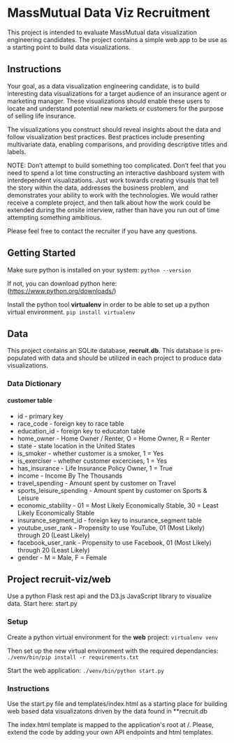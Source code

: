 # MassMutual Data Viz Recruitment

This project is intended to evaluate MassMutual data visualization engineering candidates. The project contains a simple web app to be use as a starting point to build data visualizations.

## Instructions

Your goal, as a data visualization engineering candidate, is to build interesting data visualizations for a target audience of an insurance agent or marketing manager. These visualizations should enable these users to locate and understand potential new markets or customers for the purpose of selling life insurance.

The visualizations you construct should reveal insights about the data and follow visualization best practices. Best practices include presenting multivariate data, enabling comparisons, and providing descriptive titles and labels.

NOTE: Don’t attempt to build something too complicated. Don’t feel that you need to spend a lot time constructing an interactive dashboard system with interdependent visualizations. Just work towards creating visuals that tell the story within the data, addresses the business problem, and demonstrates your ability to work with the technologies. We would rather receive a complete project, and then talk about how the work could be extended during the onsite interview, rather than have you run out of time attempting something ambitious.

Please feel free to contact the recruiter if you have any questions.


## Getting Started

Make sure python is installed on your system:
`python --version`

If not, you can download python here:
(https://www.python.org/downloads/)

Install the python tool **virtualenv** in order to be able to set up a python virtual environment.
`pip install virtualenv`

## Data
This project contains an SQLite database, **recruit.db**. This database is pre-populated with data and should be utilized in each project to produce data visualizations.

### Data Dictionary
#### customer table
* id - primary key
* race_code - foreign key to race table
* education_id - foreign key to educaton table
* home_owner - Home Owner / Renter, O = Home Owner, R = Renter
* state - state location in the United States
* is_smoker - whether customer is a smoker, 1 = Yes
* is_exerciser - whether customer excercises, 1 = Yes
* has_insurance - Life Insurance Policy Owner, 1 = True
* income - Income By The Thousands
* travel_spending - Amount spent by customer on Travel
* sports_leisure_spending - Amount spent by customer on Sports & Leisure
* economic_stability - 01 = Most Likely Economically Stable, 30 = Least Likely Economically Stable
* insurance_segment_id - foreign key to insurance_segment table
* youtube_user_rank - Propensity to use YouTube, 01 (Most Likely) through 20 (Least Likely)
* facebook_user_rank - Propensity to use Facebook, 01 (Most Likely) through 20 (Least Likely)
* gender - M = Male, F = Female


## Project recruit-viz/web

Use a python Flask rest api and the D3.js JavaScript library to visualize data.
Start here: start.py

### Setup
Create a python virtual environment for the **web** project:
`virtualenv venv`

Then set up the new virtual environment with the required dependancies:
`./venv/bin/pip install -r requirements.txt`

Start the web application:
`./venv/bin/python start.py`

### Instructions
Use the start.py file and templates/index.html as a starting place for building web based data visualizatons driven by the data found in **recruit.db

The index.html template is mapped to the application's root at /. Please, extend the code by adding your own API endpoints and html templates.


